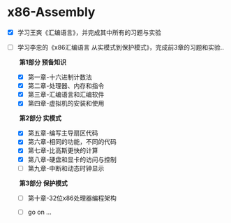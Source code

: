 # x86-Assembly
- [x] 学习王爽《汇编语言》，并完成其中所有的习题与实验

- [ ] 学习李忠的《x86汇编语言 从实模式到保护模式》，完成前3章的习题和实验..
  
  ​					**第1部分	预备知识**
  
  - [x] 第一章-十六进制计数法
  - [x] 第二章-处理器、内存和指令
  - [x] 第三章-汇编语言和汇编软件
  - [x] 第四章-虚拟机的安装和使用
  
  ​					**第2部分	实模式**
  
  - [x] 第五章-编写主导扇区代码
  - [x] 第六章-相同的功能，不同的代码
  - [x] 第七章-比高斯更快的计算
  - [x] 第八章-硬盘和显卡的访问与控制
  - [ ] 第九章-中断和动态时钟显示
  
  ​					**第3部分	保护模式**
  
  - [ ] 第十章-32位x86处理器编程架构
  - [ ] go on …

